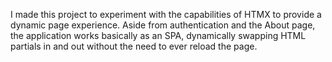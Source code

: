 I made this project to experiment with the capabilities of HTMX to provide a dynamic page experience. Aside from authentication and the About page, the application works basically as an SPA, dynamically
swapping HTML partials in and out without the need to ever reload the page.

